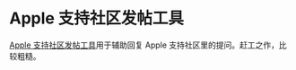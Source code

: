 # Apple 支持社区发帖工具

[Apple 支持社区发帖工具](https://quinn0823.github.io/apple-supports-community-posting-tools/)用于辅助回复 Apple 支持社区里的提问。赶工之作，比较粗糙。
